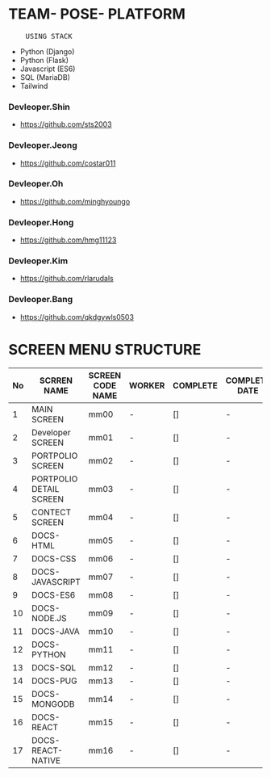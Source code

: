 # TEAM- POSE- PLATFORM

<pre>
    USING STACK
</pre>

- Python (Django)
- Python (Flask)
- Javascript (ES6)
- SQL (MariaDB)
- Tailwind

### Devleoper.Shin

- https://github.com/sts2003

### Devleoper.Jeong

- https://github.com/costar011

### Devleoper.Oh

- https://github.com/minghyoungo

### Devleoper.Hong

- https://github.com/hmg11123

### Devleoper.Kim

- https://github.com/rlarudals

### Devleoper.Bang

- https://github.com/qkdgywls0503

# SCREEN MENU STRUCTURE

| No  | SCRREN NAME             | SCREEN CODE NAME | WORKER | COMPLETE | COMPLETE DATE |
| :-- | ----------------------- | ---------------- | ------ | -------- | ------------- |
| 1   | MAIN SCREEN             | mm00             | -      | []       | -             |
| 2   | Developer SCREEN        | mm01             | -      | []       | -             |
| 3   | PORTPOLIO SCREEN        | mm02             | -      | []       | -             |
| 4   | PORTPOLIO DETAIL SCREEN | mm03             | -      | []       | -             |
| 5   | CONTECT SCREEN          | mm04             | -      | []       | -             |
| 6   | DOCS-HTML               | mm05             | -      | []       | -             |
| 7   | DOCS-CSS                | mm06             | -      | []       | -             |
| 8   | DOCS-JAVASCRIPT         | mm07             | -      | []       | -             |
| 9   | DOCS-ES6                | mm08             | -      | []       | -             |
| 10  | DOCS-NODE.JS            | mm09             | -      | []       | -             |
| 11  | DOCS-JAVA               | mm10             | -      | []       | -             |
| 12  | DOCS-PYTHON             | mm11             | -      | []       | -             |
| 13  | DOCS-SQL                | mm12             | -      | []       | -             |
| 14  | DOCS-PUG                | mm13             | -      | []       | -             |
| 15  | DOCS-MONGODB            | mm14             | -      | []       | -             |
| 16  | DOCS-REACT              | mm15             | -      | []       | -             |
| 17  | DOCS-REACT-NATIVE       | mm16             | -      | []       | -             |
